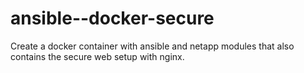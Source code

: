 # ansible--docker-secure
Create a docker container with ansible and netapp modules that also contains the secure web setup with nginx.
